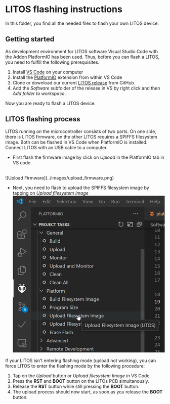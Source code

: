 # LITOS flashing instructions

In this folder, you find all the needed files to flash your own LITOS device. 

## Getting started

As development environment for LITOS software Visual Studio Code with the Addon PlatformIO has been used. Thus, before you can flash a LITOS, you need to fulfill the following prerequisites.  
1. Install [VS Code](https://code.visualstudio.com/) on your computer
2. Install the [PlatformIO](https://platformio.org/install/ide?install=vscode) extension from within VS Code
3. Clone or download our current [LITOS release](https://github.com/AlexLandolt/LITOS/releases/) from GitHub. 
4. Add the *Software* subfolder of the release in VS by right click and then *Add folder to workspace*. 

Now you are ready to flash a LITOS device. 

## LITOS flashing process

LITOS running on the microcontroller consists of two parts. On one side, there is LITOS firmware, on the other LITOS requires a SPIFFS filesystem image. Both can be flashed in VS Code when PlatformIO is installed. Connect LITOS with an USB cable to a computer. 

- First flash the firmware image by click on *Upload* in the PlatformIO tab in VS code.  
<br>
![Upload Firmware](../images/upload_firmware.png)

- Next, you need to flash to upload the SPIFFS filesystem image by tapping on *Upload filesystem Image*
![Upload filesystem image](../images/upload_filesystem_image.png)

If your LITOS isn't entering flashing mode (upload not working), you can force LITOS to enter the flashing mode by the following procedure: 
1. Tap on the *Upload* button or *Upload filesystem Image* in VS Code. 
2. Press the **RST** and **BOOT** button on the LITOs PCB simultanously. 
3. Release the **RST** button while still pressing the **BOOT** button. 
4. The upload process should now start, as soon as you release the **BOOT** button. 